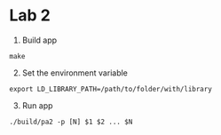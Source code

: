 # Lab 2

1. Build app
```shell
make
```
2. Set the environment variable
```shell
export LD_LIBRARY_PATH=/path/to/folder/with/library
```

3. Run app
```shell
./build/pa2 -p [N] $1 $2 ... $N
```

